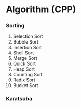 # Algorithm (CPP)
### Sorting
1. Selection Sort
2. Bubble Sort
3. Insertion Sort
4. Shell Sort
5. Merge Sort
6. Quick Sort
7. Heap Sort
8. Counting Sort
9. Radix Sort
10. Bucket Sort

### Karatsuba
